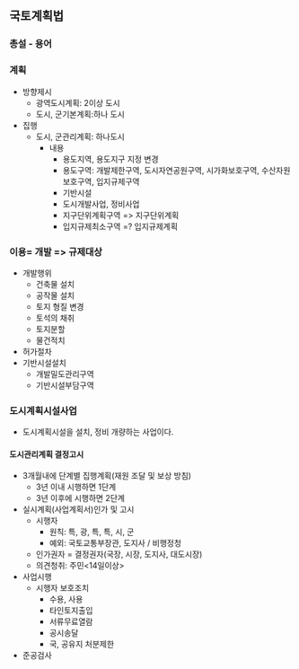 ## 국토계획법
### 총설 - 용어
### 계획
- 방향제시
    - 광역도시계획: 2이상 도시 
    - 도시, 군기본계획:하나 도시 
- 집행
    - 도시, 군관리계획: 하나도시
        - 내용
            - 용도지역, 용도지구 지정 변경
            - 용도구역: 개발제한구역, 도시자연공원구역, 시가화보호구역, 수산자원보호구역, 입지규제구역
            - 기반시설 
            - 도시개발사업, 정비사업
            - 지구단위계획구역 => 지구단위계획
            - 입지규제최소구역 =? 입지규제계획
### 이용= 개발 => 규제대상
- 개발행위
    - 건축물 설치
    - 공작물 설치
    - 토지 형질 변경
    - 토석의 채취
    - 토지분할
    - 물건적치
- 허가절차
- 기반시설설치
    - 개발밀도관리구역
    - 기반시설부담구역
### 도시계획시설사업
- 도시계획시설을 설치, 정비 개량하는 사업이다.
#### 도시관리계획 결정고시
- 3개월내에 단계별 집행계획(재원 조달 및 보상 방침) 
    - 3년 이내 시행하면 1단계
    - 3년 이후에 시행하면 2단계
- 실시계획(사업계획서)인가 및 고시
    - 시행자
        - 원칙: 특, 광, 특, 특, 시, 군
        - 예외: 국토교통부장관, 도지사 / 비행정청
    - 인가권자 = 결정권자(국장, 시장, 도지사, 대도시장)
    - 의견청취: 주민<14일이상>
- 사업시행
    - 시행자 보호조치
        - 수용, 사용
        - 타인토지출입
        - 서류무료열람
        - 공시송달
        - 국, 공유지 처분제한
- 준공검사
